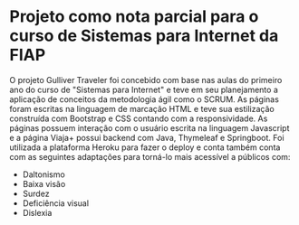 # Projeto como nota parcial para o curso de Sistemas para Internet da FIAP

O projeto Gulliver Traveler foi concebido com base nas aulas do primeiro ano do curso de "Sistemas para Internet" e teve em seu planejamento a aplicação de conceitos da metodologia ágil como o SCRUM. 
As páginas foram escritas na linguagem de marcação HTML e teve sua estilização construída com Bootstrap e CSS contando com a responsividade. As páginas possuem interação com o usuário escrita na linguagem Javascript e a página Viaja+ possui backend com Java, Thymeleaf e Springboot.
Foi utilizada a plataforma Heroku para fazer o deploy e conta também conta com as seguintes adaptações para torná-lo mais acessível a públicos com:

- Daltonismo
- Baixa visão
- Surdez
- Deficiência visual
- Dislexia
